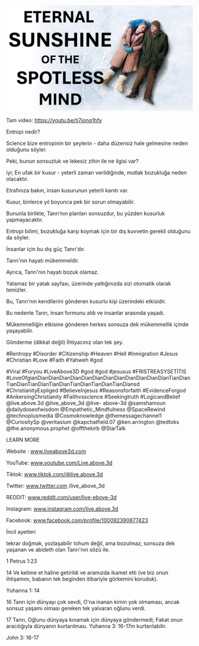 ![Video cover image](../cover.jpg "cover photo")

Tam video: https://youtu.be/ti7ionq1hfy

Entropi nedir?

Science bize entropinin bir şeylerin - daha düzensiz hale gelmesine neden olduğunu söyler.

Peki, bunun sonsuzluk ve lekesiz zihin ile ne ilgisi var?

iyi; En ufak bir kusur - yeterli zaman verildiğinde, mutlak bozukluğa neden olacaktır.

Etrafınıza bakın, insan kusurunun yeterli kanıtı var.

Kusur, binlerce yıl boyunca pek bir sorun olmayabilir.

Bununla birlikte, Tanrı’nın planları sonsuzdur, bu yüzden kusurluk yapmayacaktır.

Entropi bilimi, bozukluğa karşı koymak için bir dış kuvvetin gerekli olduğunu da söyler.

İnsanlar için bu dış güç Tanrı'dır.

Tanrı'nın hayatı mükemmeldir.

Ayrıca, Tanrı'nın hayatı bozuk olamaz.

Yatamaz bir yatak sayfası, üzerinde yattığınızda sizi otomatik olarak temizler.

Bu, Tanrı'nın kendilerini gönderen kusurlu kişi üzerindeki etkisidir.

Bu nedenle Tanrı, insan formunu aldı ve insanlar arasında yaşadı.

Mükemmelliğin etkisine gönderen herkes sonsuza dek mükemmellik içinde yaşayabilir.

Gönderme (dikkat değil) İhtiyacınız olan tek şey.


#Rentropy #Disorder #Citizenship #Heaven #Hell #Inmigration #Jesus #Christian #Love #Faith #Yahweh #god

#Viral #Foryou #LiveAbove3D #god #god #jesusus #FRISTREASYSETİTIS #LoveOfgianDianDianDianDianDianDianDianDianDianDianDianDianTianDianTianDianTianDianTianDianTianDianTianDianTianDiansd #ChristianityExpliged #BelieveInjesus #Reasonsforfaith #EvidenceForgod #AnkersingChristianity #Faithvsscience #Seekingtruth #LogicandBelief @live.above.3d @live_above_3d @live- above-3d @samshamoun @dailydoseofwisdom @Empathetic_Mindfulness @SpaceRewind @technoplusmedia @Cosmoknowledge @themessagechannel1 @CuriositySp @veritasium @kapchatfield.07 @ken.arrington @tedtoks @the.anonymous.prophet @offthekirb @StarTalk

LEARN MORE


Website : www.liveabove3d.com

YouTube: www.youtube.com/Live.above.3d

Tiktok: www.tiktok.com/@live.above.3d

Twitter: www.twitter.com /live_above_3d

REDDIT: www.reddit.com/user/live-ebove-3d

Instagram: www.instagram.com/live.above.3d

Facebook: www.facebook.com/profile/100092390877423

İncil ayetleri


tekrar doğmak, yozlaşabilir tohum değil, ama bozulmaz, sonsuza dek yaşanan ve abideth olan Tanrı'nın sözü ile.

1 Petrus 1:23

14 Ve kelime et haline getirildi ve aramızda ikamet etti (ve biz onun ihtişamını, babanın tek beginden itibariyle görkemini koruduk).

Yuhanna 1: 14

16 Tanrı için dünyayı çok sevdi, O'na inanan kimin yok olmaması, ancak sonsuz yaşamı olması gereken tek yalvaran oğlunu verdi.

17 Tanrı, Oğlunu dünyaya kınamak için dünyaya göndermedi; Fakat onun aracılığıyla dünyanın kurtarılması.
Yuhanna 3: 16-17m kurtarılabilir.

John 3: 16-17

